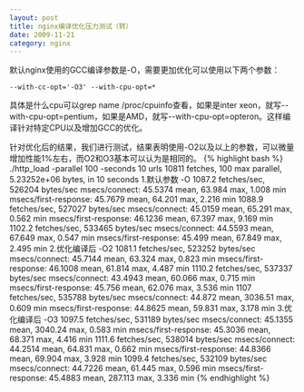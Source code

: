 ```yaml
---
layout: post
title: nginx编译优化压力测试（转）
date: 2009-11-21
category: nginx
---
```


默认nginx使用的GCC编译参数是-O，需要更加优化可以使用以下两个参数：

    --with-cc-opt='-O3' --with-cpu-opt=*

具体是什么cpu可以grep name /proc/cpuinfo查看，如果是inter xeon，就写--with-cpu-opt=pentium，如果是AMD，就写--with-cpu-opt=opteron。这样编译针对特定CPU以及增加GCC的优化。

针对优化后的结果，我们进行测试，结果表明使用-O2以及以上的参数，可以微量增加性能1%左右，而O2和O3基本可以认为是相同的。
{% highlight bash %}
./http_load -parallel 100 -seconds 10 urls
10811 fetches, 100 max parallel, 5.23252e+06 bytes, in 10 seconds
1.默认参数 -O
1087.2 fetches/sec, 526204 bytes/sec
msecs/connect: 45.5374 mean, 63.984 max, 1.008 min
msecs/first-response: 45.7679 mean, 64.201 max, 2.216 min
1088.9 fetches/sec, 527027 bytes/sec
msecs/connect: 45.0159 mean, 65.291 max, 0.562 min
msecs/first-response: 46.1236 mean, 67.397 max, 9.169 min
1102.2 fetches/sec, 533465 bytes/sec
msecs/connect: 44.5593 mean, 67.649 max, 0.547 min
msecs/first-response: 45.499 mean, 67.849 max, 2.495 min
2.优化编译后 -O2
1081.1 fetches/sec, 523252 bytes/sec
msecs/connect: 45.7144 mean, 63.324 max, 0.823 min
msecs/first-response: 46.1008 mean, 61.814 max, 4.487 min
1110.2 fetches/sec, 537337 bytes/sec
msecs/connect: 43.4943 mean, 60.066 max, 0.715 min
msecs/first-response: 45.756 mean, 62.076 max, 3.536 min
1107 fetches/sec, 535788 bytes/sec
msecs/connect: 44.872 mean, 3036.51 max, 0.609 min
msecs/first-response: 44.8625 mean, 59.831 max, 3.178 min
3.优化编译后 -O3
1097.5 fetches/sec, 531189 bytes/sec
msecs/connect: 45.1355 mean, 3040.24 max, 0.583 min
msecs/first-response: 45.3036 mean, 68.371 max, 4.416 min
1111.6 fetches/sec, 538014 bytes/sec
msecs/connect: 44.2514 mean, 64.831 max, 0.662 min
msecs/first-response: 44.8366 mean, 69.904 max, 3.928 min
1099.4 fetches/sec, 532109 bytes/sec
msecs/connect: 44.7226 mean, 61.445 max, 0.596 min
msecs/first-response: 45.4883 mean, 287.113 max, 3.336 min
{% endhighlight %}

